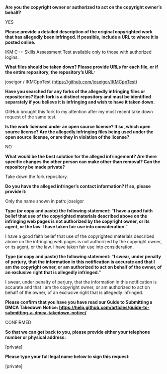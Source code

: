 **Are you the copyright owner or authorized to act on the copyright owner’s behalf?**

YES

**Please provide a detailed description of the original copyrighted work that has allegedly been infringed. If possible, include a URL to where it is posted online.**

IKM C++ Skills Assessment Test available only to those with authorized logins.

**What files should be taken down? Please provide URLs for each file, or if the entire repository, the repository’s URL:**

joseigor / IKMCppTest (https://github.com/joseigor/IKMCppTest)

**Have you searched for any forks of the allegedly infringing files or repositories? Each fork is a distinct repository and must be identified separately if you believe it is infringing and wish to have it taken down.**

GitHub brought this fork to my attention after my most recent take down request of the same test.

**Is the work licensed under an open source license? If so, which open source license? Are the allegedly infringing files being used under the open source license, or are they in violation of the license?**

NO

**What would be the best solution for the alleged infringement? Are there specific changes the other person can make other than removal? Can the repository be made private?**

Take down the fork repository.

**Do you have the alleged infringer’s contact information? If so, please provide it:**

Only the name shown in path: joseigor

**Type (or copy and paste) the following statement: "I have a good faith belief that use of the copyrighted materials described above on the infringing web pages is not authorized by the copyright owner, or its agent, or the law. I have taken fair use into consideration."**

I have a good faith belief that use of the copyrighted materials described above on the infringing web pages is not authorized by the copyright owner, or its agent, or the law. I have taken fair use into consideration.

**Type (or copy and paste) the following statement: "I swear, under penalty of perjury, that the information in this notification is accurate and that I am the copyright owner, or am authorized to act on behalf of the owner, of an exclusive right that is allegedly infringed."**

I swear, under penalty of perjury, that the information in this notification is accurate and that I am the copyright owner, or am authorized to act on behalf of the owner, of an exclusive right that is allegedly infringed.

**Please confirm that you have you have read our Guide to Submitting a DMCA Takedown Notice: https://help.github.com/articles/guide-to-submitting-a-dmca-takedown-notice/**

CONFIRMED

**So that we can get back to you, please provide either your telephone number or physical address:**

[private]

**Please type your full legal name below to sign this request:**

[private]
